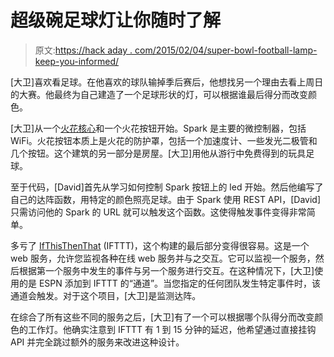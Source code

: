 # 超级碗足球灯让你随时了解

> 原文:[https://hack aday . com/2015/02/04/super-bowl-football-lamp-keep-you-informed/](https://hackaday.com/2015/02/04/super-bowl-football-lamp-keeps-you-informed/)

[大卫]喜欢看足球。在他喜欢的球队输掉季后赛后，他想找另一个理由去看上周日的大赛。他最终为自己建造了一个足球形状的灯，可以根据谁最后得分而改变颜色。

[大卫]从一个[火花核心](http://hackaday.com/2015/01/02/shower-occupancy-sensor-keeps-peaceeliminates-odor-at-the-office/ "Spark Core Project")和一个火花按钮开始。Spark 是主要的微控制器，包括 WiFi。火花按钮本质上是火花的防护罩，包括一个加速度计、一些发光二极管和几个按钮。这个建筑的另一部分是房屋。[大卫]用他从游行中免费得到的玩具足球。

至于代码，[David]首先从学习如何控制 Spark 按钮上的 led 开始。然后他编写了自己的达阵函数，用特定的颜色照亮足球。由于 Spark 使用 REST API，[David]只需访问他的 Spark 的 URL 就可以触发这个函数。这使得触发事件变得非常简单。

多亏了 [IfThisThenThat](http://hackaday.com/2013/06/01/complicated-iphone-garage-door-opener/ "If This Then That Project") (IFTTT)，这个构建的最后部分变得很容易。这是一个 web 服务，允许您监视各种在线 web 服务并与之交互。它可以监视一个服务，然后根据第一个服务中发生的事件与另一个服务进行交互。在这种情况下，[大卫]使用的是 ESPN 添加到 IFTTT 的“通道”。当您指定的任何团队发生特定事件时，该通道会触发。对于这个项目，[大卫]是监测达阵。

在综合了所有这些不同的服务之后，[大卫]有了一个可以根据哪个队得分而改变颜色的工作灯。他确实注意到 IFTTT 有 1 到 15 分钟的延迟，他希望通过直接挂钩 API 并完全跳过额外的服务来改进这种设计。